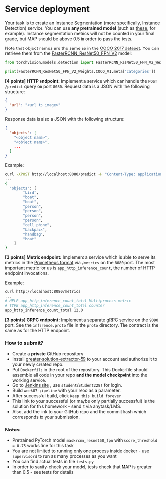 # Service deployment

Your task is to create an Instance Segmentation (more specifically, Instance Detection) service.
You can use **any pretrained model** (such as [these](https://pytorch.org/vision/stable/models.html#instance-segmentation), for example). 
Instance segmentation metrics will not be counted in your final grade, but MAP should be above 0.5 in order to pass the tests.

Note that object names are the same as in the [COCO 2017 dataset](https://cocodataset.org/#download). 
You can retrieve them from the [FasterRCNN_ResNet50_FPN_V2](https://pytorch.org/vision/stable/models.html#instance-segmentation) model:
```python
from torchvision.models.detection import FasterRCNN_ResNet50_FPN_V2_Weights

print(FasterRCNN_ResNet50_FPN_V2_Weights.COCO_V1.meta['categories'])
```

**[4 points] HTTP endpoint:**
Implement a service which can handle the `POST /predict` query on port `8080`.
Request data is a JSON with the following structure:
```json
{
  "url": "<url to image>"
}
```

Response data is also a JSON with the following structure:
```json
{
  "objects": [
    "<object name>",
    "<object name>",
    ...
  ]
}
```

Example:
```bash
curl -XPOST http://localhost:8080/predict -H "Content-Type: application/json" -d '{"url": "http://images.cocodataset.org/val2017/000000001268.jpg"}' 
...
{
  "objects": [
        "bird",
        "boat",
        "boat",
        "person",
        "person",
        "person",
        "person",
        "cell phone",
        "backpack",
        "handbag",
        "boat"
    ]
}
```

**[3 points] Metric endpoint:**
Implement a service which is able to serve its metrics in the [Prometheus format](https://prometheus.io/docs/concepts/data_model/) via `/metrics` on the `8080` port. 
The most important metric for us is `app_http_inference_count`, the number of HTTP endpoint invocations.

Example:
```bash
curl http://localhost:8080/metrics
...
# HELP app_http_inference_count_total Multiprocess metric
# TYPE app_http_inference_count_total counter
app_http_inference_count_total 12.0
```

**[3 points] GRPC endpoint:**
Implement a separate [gRPC](https://grpc.io/) service on the `9090` port. 
See the `inference.proto` file in the `proto` directory. 
The contract is the same as for the HTTP endpoint.

### How to submit?

* Create a **private** GitHub repository
* Install [greater-solution-extractor-59](https://github.com/apps/greater-solution-extractor-59) to your account and authorize it to your newly created repo.
* Put `Dockerfile` in the root of the repository. This Dockerfile should assemble all code in your repo **and the model checkpoint** into the working service.
* Go to [Jenkins site](https://jenkins.edl07.mom) , use `student`/`Student228!` for login.
* Build `week07-pipeline` with your repo as a parameter.
* After successful build, click `Keep this build forever`
* This link to your successful (or maybe only partially successful) is the solution for this homework - send it via anytask/LMS.
* Also, add the link to your GitHub repo and the commit hash which corresponds to your submission.

### Notes

* Pretrained PyTorch model `maskrcnn_resnet50_fpn` with `score_threshold = 0.75` works fine for this task
* You are not limited to running only one process inside docker - use `supervisord` to run as many processes as you want
* You can find actual tests in file `tests.py`
* In order to sanity-check your model, tests check that MAP is greater than 0.5 - see tests for details